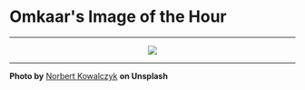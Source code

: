 # Omkaar's Image of the Hour

---

<div align="center">

<a href="https://unsplash.com/photos/abstract-blue-waves-cascade-against-a-black-background-UAsQXiuTzSg">
  <img src="https://images.unsplash.com/photo-1753837738655-538ad235ce41?crop=entropy&cs=tinysrgb&fit=max&fm=jpg&ixid=M3w3NjA2Nzh8MHwxfHJhbmRvbXx8fHx8fHx8fDE3NTUyOTE2MDB8&ixlib=rb-4.1.0&q=80&w=1080" style="max-width:100%; height:auto;">
</a>



</div>

---

**Photo by** [Norbert Kowalczyk](https://unsplash.com/@norbertkowalczyk) **on Unsplash**
